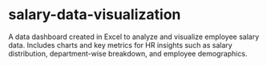 # salary-data-visualization
A data dashboard created in Excel to analyze and visualize employee salary data. Includes charts and key metrics for HR insights such as salary distribution, department-wise breakdown, and employee demographics.
